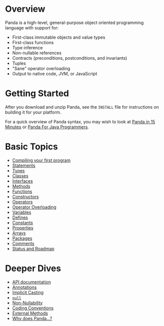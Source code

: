 Overview
========

Panda is a high-level, general-purpose object oriented programming language with
support for:

* First-class immutable objects and value types
* First-class functions
* Type inference
* Non-nullable references
* Contracts (preconditions, postconditions, and invariants)
* Tuples
* "Sane" operator overloading
* Output to native code, JVM, or JavaScript

Getting Started
===============

After you download and unzip Panda, see the `INSTALL` file for instructions on
building it for your platform.

For a quick overview of Panda syntax, you may wish to look at 
[Panda in 15 Minutes](PandaIn15Minutes.panda) or 
[Panda For Java Programmers](pandaForJavaProgrammers.html).

Basic Topics
============

* [Compiling your first program](gettingStarted.html)
* [Statements](statements.html)
* [Types](types.html)
* [Classes](classes.html)
* [Interfaces](interfaces.html)
* [Methods](methods.html)
* [Functions](functions.html)
* [Constructors](constructors.html)
* [Operators](operators.html)
* [Operator Overloading](operatorOverloading.html)
* [Variables](variables.html)
* [Defines](defines.html)
* [Constants](constants.html)
* [Properties](properties.html)
* [Arrays](arrays.html)
* [Packages](packages.html)
* [Comments](comments.html)
* [Status and Roadmap](status.html)

Deeper Dives
============

* [API documentation](api/index.html)
* [Annotations](annotations.html)
* [Implicit Casting](implicitCasting.html)
* [`null`](null.html)
* [Non-Nullability](nonNullability.html)
* [Coding Conventions](codingConventions.html)
* [External Methods](externalMethods.html)
* [Why does Panda...?](rationales.html)

